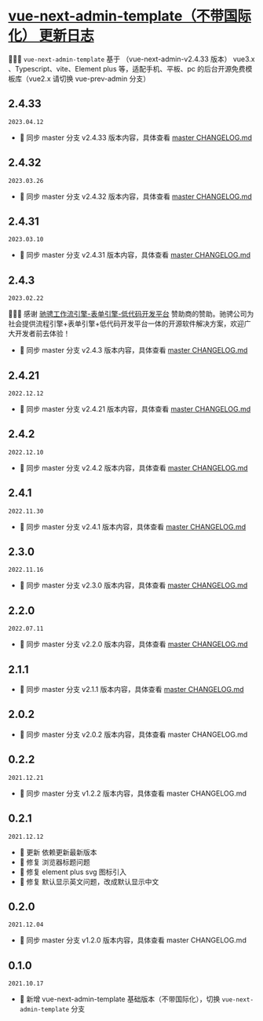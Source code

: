 # <a href="https://gitee.com/lyt-top/vue-next-admin" target="_blank">vue-next-admin-template（不带国际化） 更新日志</a>

🎉🎉🔥 `vue-next-admin-template` 基于 （vue-next-admin-v2.4.33 版本） vue3.x 、Typescript、vite、Element plus 等，适配手机、平板、pc 的后台开源免费模板库（vue2.x 请切换 vue-prev-admin 分支）

## 2.4.33

`2023.04.12`

- 🎉 同步 master 分支 v2.4.33 版本内容，具体查看 [master CHANGELOG.md](https://gitee.com/lyt-top/vue-next-admin/blob/master/CHANGELOG.md)

## 2.4.32

`2023.03.26`

- 🎉 同步 master 分支 v2.4.32 版本内容，具体查看 [master CHANGELOG.md](https://gitee.com/lyt-top/vue-next-admin/blob/master/CHANGELOG.md)

## 2.4.31

`2023.03.10`

- 🎉 同步 master 分支 v2.4.31 版本内容，具体查看 [master CHANGELOG.md](https://gitee.com/lyt-top/vue-next-admin/blob/master/CHANGELOG.md)

## 2.4.3

`2023.02.22`

🚩🚩🚩 感谢 [驰骋工作流引擎-表单引擎-低代码开发平台](http://www.ccflow.org/) 赞助商的赞助。驰骋公司为社会提供流程引擎+表单引擎+低代码开发平台一体的开源软件解决方案，欢迎广大开发者前去体验！

- 🎉 同步 master 分支 v2.4.3 版本内容，具体查看 [master CHANGELOG.md](https://gitee.com/lyt-top/vue-next-admin/blob/master/CHANGELOG.md)

## 2.4.21

`2022.12.12`

- 🎉 同步 master 分支 v2.4.21 版本内容，具体查看 [master CHANGELOG.md](https://gitee.com/lyt-top/vue-next-admin/blob/master/CHANGELOG.md)

## 2.4.2

`2022.12.10`

- 🎉 同步 master 分支 v2.4.2 版本内容，具体查看 [master CHANGELOG.md](https://gitee.com/lyt-top/vue-next-admin/blob/master/CHANGELOG.md)

## 2.4.1

`2022.11.30`

- 🎉 同步 master 分支 v2.4.1 版本内容，具体查看 [master CHANGELOG.md](https://gitee.com/lyt-top/vue-next-admin/blob/master/CHANGELOG.md)

## 2.3.0

`2022.11.16`

- 🎉 同步 master 分支 v2.3.0 版本内容，具体查看 [master CHANGELOG.md](https://gitee.com/lyt-top/vue-next-admin/blob/master/CHANGELOG.md)

## 2.2.0

`2022.07.11`

- 🎉 同步 master 分支 v2.2.0 版本内容，具体查看 [master CHANGELOG.md](https://gitee.com/lyt-top/vue-next-admin/blob/master/CHANGELOG.md)

## 2.1.1

- 🎉 同步 master 分支 v2.1.1 版本内容，具体查看 [master CHANGELOG.md](https://gitee.com/lyt-top/vue-next-admin/blob/master/CHANGELOG.md)

## 2.0.2

- 🎉 同步 master 分支 v2.0.2 版本内容，具体查看 master CHANGELOG.md

## 0.2.2

`2021.12.21`

- 🎉 同步 master 分支 v1.2.2 版本内容，具体查看 master CHANGELOG.md

## 0.2.1

`2021.12.12`

- 🌟 更新 依赖更新最新版本
- 🐞 修复 浏览器标题问题
- 🐞 修复 element plus svg 图标引入
- 🐞 修复 默认显示英文问题，改成默认显示中文

## 0.2.0

`2021.12.04`

- 🎉 同步 master 分支 v1.2.0 版本内容，具体查看 master CHANGELOG.md

## 0.1.0

`2021.10.17`

- 🎉 新增 vue-next-admin-template 基础版本（不带国际化），切换 `vue-next-admin-template` 分支
